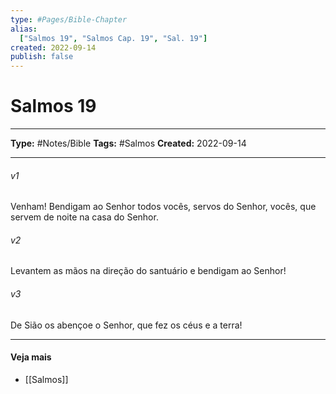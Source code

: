 ```yaml
---
type: #Pages/Bible-Chapter
alias:
  ["Salmos 19", "Salmos Cap. 19", "Sal. 19"]
created: 2022-09-14
publish: false
---
```


# Salmos 19

---

**Type:** #Notes/Bible
**Tags:** #Salmos
**Created:** 2022-09-14

---

###### v1
Venham! Bendigam ao Senhor todos vocês, servos do Senhor, vocês, que servem de noite na casa do Senhor.
###### v2
Levantem as mãos na direção do santuário e bendigam ao Senhor!
###### v3
De Sião os abençoe o Senhor, que fez os céus e a terra!


---

#### Veja mais

- [[Salmos]]
